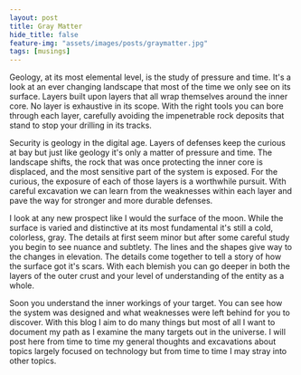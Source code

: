 ```yaml
---
layout: post
title: Gray Matter
hide_title: false
feature-img: "assets/images/posts/graymatter.jpg"                
tags: [musings]
---
```

Geology, at its most elemental level, is the study of pressure and time. It's a look at an ever changing landscape that most of the time we only see on its surface. Layers built upon layers that all wrap themselves around the inner core. No layer is exhaustive in its scope. With the right tools you can bore through each layer, carefully avoiding the impenetrable rock deposits that stand to stop your drilling in its tracks.

Security is geology in the digital age. Layers of defenses keep the curious at bay but just like geology it's only a matter of pressure and time. The landscape shifts, the rock that was once protecting the inner core is displaced, and the most sensitive part of the system is exposed. For the curious, the exposure of each of those layers is a worthwhile pursuit. With careful excavation we can learn from the weaknesses within each layer and pave the way for stronger and more durable defenses.

I look at any new prospect like I would the surface of the moon. While the surface is varied and distinctive at its most fundamental it's still a cold, colorless, gray. The details at first seem minor but after some careful study you begin to see nuance and subtlety. The lines and the shapes give way to the changes in elevation. The details come together to tell a story of how the surface got it's scars. With each blemish you can go deeper in both the layers of the outer crust and your level of understanding of the entity as a whole.

Soon you understand the inner workings of your target. You can see how the system was designed and what weaknesses were left behind for you to discover. With this blog I aim to do many things but most of all I want to document my path as I examine the many targets out in the universe. I will post here from time to time my general thoughts and excavations about topics largely focused on technology but from time to time I may stray into other topics.
